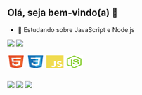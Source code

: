 ## Olá, seja bem-vindo(a) 👋

- 🌱       Estudando sobre JavaScript e Node.js

<div>
  <a href="https://github.com/Douglas-marcal"></a>
  <img height="180em" src="https://github-readme-stats.vercel.app/api?username=Douglas-marcal&show_icons=true&theme=github_dark&include_all_commits=true&count_private=true"/>
  <img height="180em" src="https://github-readme-stats.vercel.app/api/top-langs/?username=Douglas-marcal&layout=compact&langs_count=7&theme=github_dark"/>
</div>
  
<div style="display: inline_block"><br>
  
  <img align="center" alt="icon-HTML" height="30" width="40" src="https://raw.githubusercontent.com/devicons/devicon/master/icons/html5/html5-original.svg">
  <img align="center" alt="icon-CSS" height="30" width="40" src="https://raw.githubusercontent.com/devicons/devicon/master/icons/css3/css3-original.svg">
  <img align="center" alt="icon-JS" height="30" width="40" src="https://raw.githubusercontent.com/devicons/devicon/master/icons/javascript/javascript-plain.svg">
  <img align="center" alt="icon-Nodejs" height="30" width="40" src="https://raw.githubusercontent.com/devicons/devicon/master/icons/nodejs/nodejs-plain.svg">
  
</div>

##

<div> 
  
  <a href="https://linkedin.com/in/douglas-marcal" target="_blank"><img src="https://img.shields.io/badge/LinkedIn-0077B5?style=for-the-badge&logo=linkedin&logoColor=white" target="_blank"></a>
  <a href="https://instagram.com/_douglasmarcal" target="_blank"><img src="https://img.shields.io/badge/-Instagram-%23E4405F?style=for-the-badge&logo=instagram&logoColor=white" target="_blank"></a>
 	<a href = "mailto:douglasymarcal@gmail.com"><img src="https://img.shields.io/badge/-Gmail-%23333?style=for-the-badge&logo=gmail&logoColor=white" target="_blank"></a>
    
</div>

